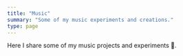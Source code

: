 ```yaml
---
title: "Music"
summary: "Some of my music experiments and creations."
type: page
---
```

Here I share some of my music projects and experiments 🎵.
